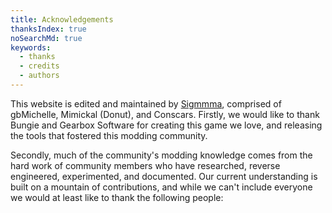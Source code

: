 ```yaml
---
title: Acknowledgements
thanksIndex: true
noSearchMd: true
keywords:
  - thanks
  - credits
  - authors
---
```


This website is edited and maintained by [Sigmmma][], comprised of gbMichelle, Mimickal (Donut), and Conscars. Firstly, we would like to thank Bungie and Gearbox Software for creating this game we love, and releasing the tools that fostered this modding community.

Secondly, much of the community's modding knowledge comes from the hard work of community members who have researched, reverse engineered, experimented, and documented. Our current understanding is built on a mountain of contributions, and while we can't include everyone we would at least like to thank the following people:

[sigmmma]: https://github.com/Sigmmma
